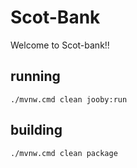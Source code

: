 # Scot-Bank

Welcome to Scot-bank!!

## running

    ./mvnw.cmd clean jooby:run

## building

    ./mvnw.cmd clean package

